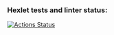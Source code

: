 ### Hexlet tests and linter status:
[![Actions Status](https://github.com/artemka-arg/layout-designer-project-56/actions/workflows/hexlet-check.yml/badge.svg)](https://github.com/artemka-arg/layout-designer-project-56/actions)